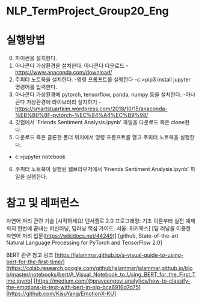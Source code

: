 # NLP_TermProject_Group20_Eng

# 실행방법
0) 파이썬을 설치한다. 
1) 아나콘다 가상환경을 설치한다. 아나콘다 다운로드 - https://www.anaconda.com/download/
2) 주피터 노트북을 설치한다.
  -명령 프롬프트를 실행한다
  -c:\>pip3 install jupyter 명령어를 입력한다.
3) 아나콘다 가상환경에 pytorch, tensorflow, panda, numpy 등을 설치한다.
  -아나콘다 가상환경에 라이브러리 설치하기 - https://smartstuartkim.wordpress.com/2018/10/15/anaconda-%EB%B0%8F-pytorch-%EC%84%A4%EC%B9%98/  
4) 깃헙에서 'Friends Sentiment Analysis.ipynb' 파일을 다운로드 혹은 clone한다.
5) 다운로드 혹은 클론한 폴더 위치에서 명령 프롬프트를 열고 주피터 노트북을 실행한다.
  - c:\>jupyter notebook
6) 주피터 노트북이 실행된 웹브라우저에서 'Friends Sentiment Analysis.ipynb' 파일을 실행한다.

# 참고 및 레퍼런스

자연어 처리 관련 기술
[시작하세요! 텐서플로 2.0 프로그래밍: 기초 이론부터 실전 예제까지 한번에 끝내는 머신러닝, 딥러닝 핵심 가이드. 서울: 위키북스]
[딥 러닝을 이용한 자연어 처리 입문(https://wikidocs.net/44249)]
[github, State-of-the-art Natural Language Processing for PyTorch and TensorFlow 2.0] 

BERT 관련 참고 링크
[https://jalammar.github.io/a-visual-guide-to-using-bert-for-the-first-time/] [https://colab.research.google.com/github/jalammar/jalammar.github.io/blob/master/notebooks/bert/A_Visual_Notebook_to_Using_BERT_for_the_First_Time.ipynb]
[https://medium.com/@praveengovi.analytics/how-to-classify-the-emotions-in-text-with-bert-in-nlp-bca6916d7d75]
[https://github.com/KisuYang/EmotionX-KU]
